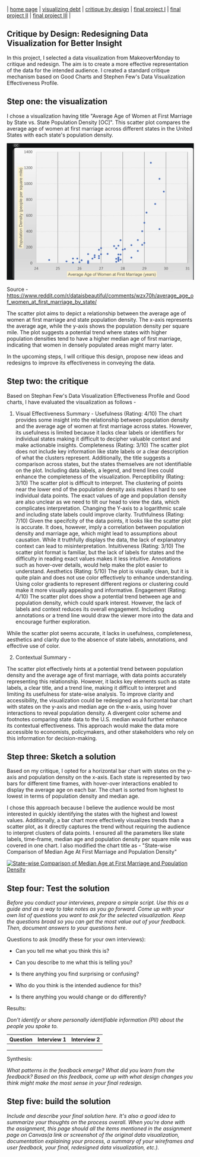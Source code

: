 | [home page](README.md) | [visualizing debt](visualizing-government-debt) | [critique by design](critique-by-design) | [final project I](final-project-part-one) | [final project II](final-project-part-two) | [final project III](final-project-part-three) |

## Critique by Design: Redesigning Data Visualization for Better Insight
In this project, I selected a data visualization from MakeoverMonday to critique and redesign. The aim is to create a more effective representation of the data for the intended audience.
I created a standard critique mechanism based on Good Charts and Stephen Few's Data Visualization Effectiveness Profile. 

## Step one: the visualization

I chose a  visualization having title "Average Age of Women at First Marriage by State vs. State Population Density [OC]". This scatter plot compares the average age of women at first marriage across different states in the United States with each state's population density.



![Alt Text](Scatter-Plot.png)


Source - https://www.reddit.com/r/dataisbeautiful/comments/wzx70h/average_age_of_women_at_first_marriage_by_state/

The scatter plot aims to depict a relationship between the average age of women at first marriage and state population density. The x-axis represents the average age, while the y-axis shows the population density per square mile. The plot suggests a potential trend where states with higher population densities tend to have a higher median age of first marriage, indicating that women in densely populated areas might marry later.

In the upcoming steps, I will critique this design, propose new ideas and redesigns to improve its effectiveness in conveying the data.


## Step two: the critique


Based on Stephan Few's Data Visualization Effectiveness Profile and Good charts, I have evaluated the visualization as follows - 

1) Visual Effectiveness Summary - 
Usefulness (Rating: 4/10)
The chart provides some insight into the relationship between population density and the average age of women at first marriage across states. However, its usefulness is limited because it lacks clear labels or identifiers for individual states making it difficult to decipher valuable context and make actionable insights.
Completeness (Rating: 3/10)
The scatter plot does not include key information like state labels or a clear description of what the clusters represent. Additionally, the title suggests a comparison across states, but the states themselves are not identifiable on the plot. Including data labels, a legend, and trend lines could enhance the completeness of the visualization.
Perceptibility (Rating: 3/10)
The scatter plot is difficult to interpret. The clustering of points near the lower end of the population density axis makes it hard to see individual data points. The exact values of age and population density are also unclear as we need to tilt our head to view the data, which complicates interpretation. Changing the Y-axis to a logarithmic scale and including state labels could improve clarity.
Truthfulness (Rating: 7/10)
Given the specifcity of the data points, it looks like the scatter plot is accurate. It does, however, imply a correlation between population density and marriage age, which might lead to assumptions about causation. While it truthfully displays the data, the lack of explanatory context can lead to misinterpretation.
Intuitiveness (Rating: 3/10)
The scatter plot format is familiar, but the lack of labels for states and the difficulty in reading exact values makes it less intuitive. Annotations such as hover-over details, would help make the plot easier to understand.
Aesthetics (Rating: 5/10)
The plot is visually clean, but it is quite plain and does not use color effectively to enhance understanding. Using color gradients to represent different regions or clustering could make it more visually appealing and informative.
Engagement (Rating: 4/10)
The scatter plot does show a potential trend between age and population density, which could spark interest. However, the lack of labels and context reduces its overall engagement. Including annotations or a trend line would draw the viewer more into the data and encourage further exploration.


While the scatter plot seems accurate, it lacks in usefulness, completeness, aesthetics and clarity due to the absence of state labels, annotations, and effective use of color.

2) Contextual Summary - 

The scatter plot effectively hints at a potential trend between population density and the average age of first marriage, with data points accurately representing this relationship. However, it lacks key elements such as state labels, a clear title, and a trend line, making it difficult to interpret and limiting its usefulness for state-wise analysis. To improve clarity and accessibility, the visualization could be redesigned as a horizontal bar chart with states on the y-axis and median age on the x-axis, using hover interactions to reveal population density. A divergent color scheme and footnotes comparing state data to the U.S. median would further enhance its contextual effectiveness. This approach would make the data more accessible to economists, policymakers, and other stakeholders who rely on this information for decision-making.

## Step three: Sketch a solution

Based on my critique, I opted for a horizontal bar chart with states on the y-axis and population density on the x-axis. Each state is represented by two bars for different time frames, with hover-over interactions enabled to display the average age on each bar. The chart is sorted from highest to lowest in terms of population density and median age.

I chose this approach because I believe the audience would be most interested in quickly identifying the states with the highest and lowest values. Additionally, a bar chart more effectively visualizes trends than a scatter plot, as it directly captures the trend without requiring the audience to interpret clusters of data points. I ensured all the parameters like state labels, time-frame, median age and population density per square mile was covered in one chart. I also modified the chart title as - "State-wise Comparison of Median Age At First Marriage and Population Density"


<div class='tableauPlaceholder' id='viz1726674317614' style='position: relative'><noscript><a href='#'><img alt='State-wise Comparison of Median Age at First Marriage and Population Density ' src='https:&#47;&#47;public.tableau.com&#47;static&#47;images&#47;St&#47;State-wiseComparisonofMedianAgeAtFirstMarriageandPopulationDensity&#47;Sheet1&#47;1_rss.png' style='border: none' /></a></noscript><object class='tableauViz'  style='display:none;'><param name='host_url' value='https%3A%2F%2Fpublic.tableau.com%2F' /> <param name='embed_code_version' value='3' /> <param name='site_root' value='' /><param name='name' value='State-wiseComparisonofMedianAgeAtFirstMarriageandPopulationDensity&#47;Sheet1' /><param name='tabs' value='no' /><param name='toolbar' value='yes' /><param name='static_image' value='https:&#47;&#47;public.tableau.com&#47;static&#47;images&#47;St&#47;State-wiseComparisonofMedianAgeAtFirstMarriageandPopulationDensity&#47;Sheet1&#47;1.png' /> <param name='animate_transition' value='yes' /><param name='display_static_image' value='yes' /><param name='display_spinner' value='yes' /><param name='display_overlay' value='yes' /><param name='display_count' value='yes' /><param name='language' value='en-US' /><param name='filter' value='publish=yes' /></object></div>
<script type='text/javascript'>                    
  var divElement = document.getElementById('viz1726674317614');                    
  var vizElement = divElement.getElementsByTagName('object')[0];                    
  vizElement.style.width='100%';vizElement.style.height=(divElement.offsetWidth*0.75)+'px';                    
  var scriptElement = document.createElement('script');                    
  scriptElement.src = 'https://public.tableau.com/javascripts/api/viz_v1.js';                    
  vizElement.parentNode.insertBefore(scriptElement, vizElement);                
</script>


## Step four: Test the solution

_Before you conduct your interviews, prepare a simple script.  Use this as a guide and as a way to take notes as you go forward. Come up with your own list of questions you want to ask for the selected visualization. Keep the questions broad so you can get the most value out of your feedback. Then, document answers to your questions here._

Questions to ask (modify these for your own interviews): 

- Can you tell me what you think this is?

- Can you describe to me what this is telling you?

- Is there anything you find surprising or confusing?

- Who do you think is the intended audience for this?

- Is there anything you would change or do differently?

Results: 

_Don't identify or share personally identifiable information (PII) about the people you spoke to._


| Question | Interview 1 | Interview 2 |
|----------|-------------|-------------|
|          |             |             |
|          |             |             |
|          |             |             |

Synthesis: 

_What patterns in the feedback emerge?  What did you learn from the feedback?  Based on this feedback, come up with what design changes you think might make the most sense in your final redesign._

## Step five: build the solution

_Include and describe your final solution here. It's also a good idea to summarize your thoughts on the process overall. When you're done with the assignment, this page should all the items mentioned in the assignment page on Canvas(a link or screenshot of the original data visualization, documentation explaining your process, a summary of your wireframes and user feedback, your final, redesigned data visualization, etc.)._

